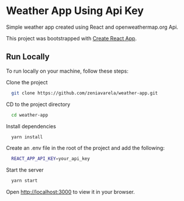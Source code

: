 # Weather App Using Api Key

Simple weather app created using React and openweathermap.org Api.


This project was bootstrapped with [Create React App](https://github.com/facebook/create-react-app).

## Run Locally
To run locally on your machine, follow these steps:

Clone the project

```bash
  git clone https://github.com/zeniavarela/weather-app.git
```

CD to the project directory

```bash
  cd weather-app
```

Install dependencies

```bash
  yarn install 
  ```
Create an .env file in the root of the project and add the following:
```bash
  REACT_APP_API_KEY=your_api_key

```

Start the server

```bash
  yarn start
```
Open [http://localhost:3000](http://localhost:3000) to view it in your browser.

